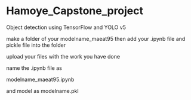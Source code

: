 # Hamoye_Capstone_project
Object detection using TensorFlow and YOLO v5

make a folder of your modelname_maeat95 then add your .ipynb file and pickle file into the folder 

upload your files with the work you have done 

name the .ipynb file as 

modelname_maeat95.ipynb

and model as modelname.pkl